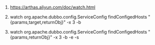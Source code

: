 1. https://arthas.aliyun.com/doc/watch.html

2. watch org.apache.dubbo.config.ServiceConfig findConfigedHosts "{params,target,returnObj}" -x 3 -b

3. watch org.apache.dubbo.config.ServiceConfig findConfigedHosts "{params,returnObj}" -x 3 -b -e -s

